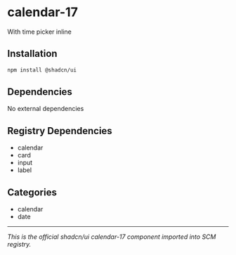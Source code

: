 # calendar-17

With time picker inline

## Installation

```bash
npm install @shadcn/ui
```

## Dependencies

No external dependencies

## Registry Dependencies

- calendar
- card
- input
- label

## Categories

- calendar
- date

---

*This is the official shadcn/ui calendar-17 component imported into SCM registry.*
